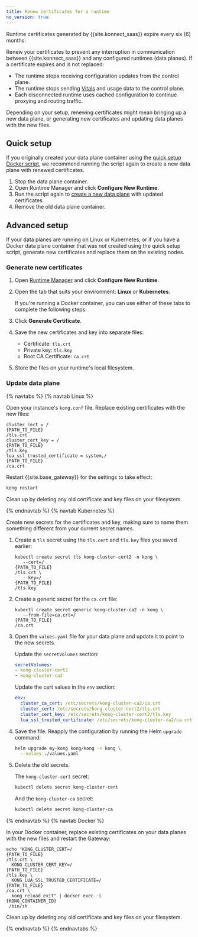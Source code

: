 ```yaml
---
title: Renew certificates for a runtime
no_version: true
---
```


Runtime certificates generated by {{site.konnect_saas}} expire every six (6)
months.

Renew your certificates to prevent any interruption in communication between
{{site.konnect_saas}} and any configured runtimes (data planes). If a
certificate expires and is not replaced:
* The runtime stops receiving configuration updates from
the control plane.
* The runtime stops sending [Vitals](/konnect/legacy/vitals) and usage data to the
control plane.
* Each disconnected runtime uses cached configuration to continue proxying
and routing traffic.

Depending on your setup, renewing certificates might mean bringing up a new data
plane, or generating new certificates and updating data planes with the new
files.

## Quick setup

If you originally created your data plane container using the
[quick setup Docker script](/konnect/legacy/runtime-manager/gateway-runtime-docker/#quick-setup),
we recommend running the script again to create a new data plane with renewed
certificates.

1. Stop the data plane container.
2. Open Runtime Manager and click **Configure New Runtime**.
3. Run the script again to
[create a new data plane](/konnect/legacy/runtime-manager/gateway-runtime-docker/#quick-setup) with
updated certificates.
4. Remove the old data plane container.

## Advanced setup

If your data planes are running on Linux or Kubernetes, or if you have a Docker
data plane container that was _not_ created using the quick setup script,
generate new certificates and replace them on the existing nodes.

### Generate new certificates

1. Open [Runtime Manager](https://konnect.konghq.com/runtime-manager/) and
click **Configure New Runtime**.
2. Open the tab that suits your environment: **Linux** or **Kubernetes**.

    If you're running a Docker container, you can use either of these tabs to
    complete the following steps.

3. Click **Generate Certificate**.
4. Save the new certificates and key into separate files:

    * Certificate: `tls.crt`
    * Private key: `tls.key`
    * Root CA Certificate: `ca.crt`

5. Store the files on your runtime's local filesystem.

### Update data plane

{% navtabs %}
{% navtab Linux %}

Open your instance's `kong.conf` file. Replace existing certificates with
the new files:

<pre><code>cluster_cert = /<div contenteditable="true">{PATH_TO_FILE}</div>/tls.crt
cluster_cert_key = /<div contenteditable="true">{PATH_TO_FILE}</div>/tls.key
lua_ssl_trusted_certificate = system,/<div contenteditable="true">{PATH_TO_FILE}</div>/ca.crt</code></pre>

Restart {{site.base_gateway}} for the settings to take effect:

```sh
kong restart
```

Clean up by deleting any old certificate and key files on your filesystem.

{% endnavtab %}
{% navtab Kubernetes %}

Create new secrets for the certificates and key, making sure to name them
something different from your current secret names.

1. Create a `tls` secret using the `tls.cert` and `tls.key` files
you saved earlier:

    <pre><code>kubectl create secret tls kong-cluster-cert2 -n kong \
      --cert=/<div contenteditable="true">{PATH_TO_FILE}</div>/tls.crt \
      --key=/<div contenteditable="true">{PATH_TO_FILE}</div>/tls.key</code></pre>

2. Create a generic secret for the `ca.crt` file:

    <pre><code>kubectl create secret generic kong-cluster-ca2 -n kong \
      --from-file=ca.crt=/<div contenteditable="true">{PATH_TO_FILE}</div>/ca.crt</code></pre>

3. Open the `values.yaml` file for your data plane and update it to point to the
new secrets.

    Update the `secretVolumes` section:

    ```yaml
    secretVolumes:
    - kong-cluster-cert2
    - kong-cluster-ca2
    ```

    Update the cert values in the `env` section:
    ```yaml
    env:
      cluster_ca_cert: /etc/secrets/kong-cluster-ca2/ca.crt
      cluster_cert: /etc/secrets/kong-cluster-cert2/tls.crt
      cluster_cert_key: /etc/secrets/kong-cluster-cert2/tls.key
      lua_ssl_trusted_certificate: /etc/secrets/kong-cluster-ca2/ca.crt
    ```

4. Save the file. Reapply the configuration by running the Helm `upgrade`
command:

    ```bash
    helm upgrade my-kong kong/kong -n kong \
      --values ./values.yaml
    ```

5. Delete the old secrets.

    The `kong-cluster-cert` secret:
    ```sh
    kubectl delete secret kong-cluster-cert
    ```

    And the `kong-cluster-ca` secret:
    ```sh
    kubectl delete secret kong-cluster-ca
    ```
{% endnavtab %}
{% navtab Docker %}

In your Docker container, replace existing certificates on your data planes
with the new files and restart the Gateway:

<pre><code>echo "KONG_CLUSTER_CERT=/<div contenteditable="true">{PATH_TO_FILE}</div>/tls.crt \
  KONG_CLUSTER_CERT_KEY=/<div contenteditable="true">{PATH_TO_FILE}</div>/tls.key \
  KONG_LUA_SSL_TRUSTED_CERTIFICATE=/<div contenteditable="true">{PATH_TO_FILE}</div>/ca.crt \
  kong reload exit" | docker exec -i <div contenteditable="true">{KONG_CONTAINER_ID}</div> /bin/sh</code></pre>

Clean up by deleting any old certificate and key files on your filesystem.

{% endnavtab %}
{% endnavtabs %}
